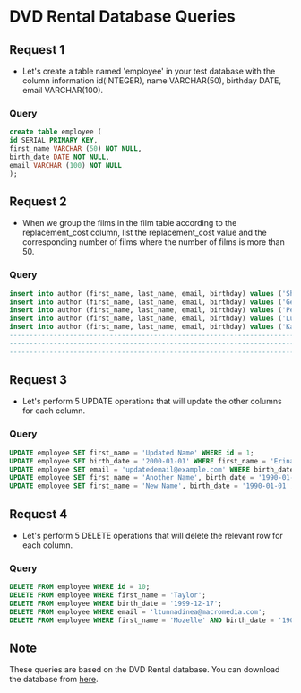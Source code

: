 
# DVD Rental Database Queries

## Request 1
- Let's create a table named 'employee' in your test database with the column information id(INTEGER), name VARCHAR(50), birthday DATE, email VARCHAR(100).
### Query
```sql
create table employee ( 
id SERIAL PRIMARY KEY, 
first_name VARCHAR (50) NOT NULL, 
birth_date DATE NOT NULL, 
email VARCHAR (100) NOT NULL 
);
```

## Request 2
- When we group the films in the film table according to the replacement_cost column, list the replacement_cost value and the corresponding number of films where the number of films is more than 50.
### Query
```sql
insert into author (first_name, last_name, email, birthday) values ('Shaine', 'Purchall', 'spurchall0@cdc.gov', null);
insert into author (first_name, last_name, email, birthday) values ('Geordie', 'Hallums', 'ghallums1@netvibes.com', '1905-09-21');
insert into author (first_name, last_name, email, birthday) values ('Pearle', 'Golthorpp', 'pgolthorpp2@elpais.com', null);
insert into author (first_name, last_name, email, birthday) values ('Luci', 'Robjents', 'lrobjents3@gov.uk', '1906-09-21');
insert into author (first_name, last_name, email, birthday) values ('Kandy', 'Slucock', 'kslucock4@hhs.gov', '1996-11-13');
-------------------------------------------------------------------------------------------------------------------------------
-------------------------------------------------------------------------------------------------------------------------------
-------------------------------------------------------------------------------------------------------------------------------
```

## Request 3
- Let's perform 5 UPDATE operations that will update the other columns for each column.
### Query
```sql
UPDATE employee SET first_name = 'Updated Name' WHERE id = 1;
UPDATE employee SET birth_date = '2000-01-01' WHERE first_name = 'Erina';
UPDATE employee SET email = 'updatedemail@example.com' WHERE birth_date = '1920-09-20';
UPDATE employee SET first_name = 'Another Name', birth_date = '1990-01-01' WHERE email = 'bmorales3@symantec.com';
UPDATE employee SET first_name = 'New Name', birth_date = '1990-01-01', email = 'newemail@example.com' WHERE id = 5;
```

## Request 4
- Let's perform 5 DELETE operations that will delete the relevant row for each column.
### Query
```sql
DELETE FROM employee WHERE id = 10;
DELETE FROM employee WHERE first_name = 'Taylor';
DELETE FROM employee WHERE birth_date = '1999-12-17';
DELETE FROM employee WHERE email = 'ltunnadinea@macromedia.com';
DELETE FROM employee WHERE first_name = 'Mozelle' AND birth_date = '1908-07-06';
```

## Note
These queries are based on the DVD Rental database. You can download the database from [here](https://sp.postgresqltutorial.com/wp-content/uploads/2019/05/dvdrental.zip).

